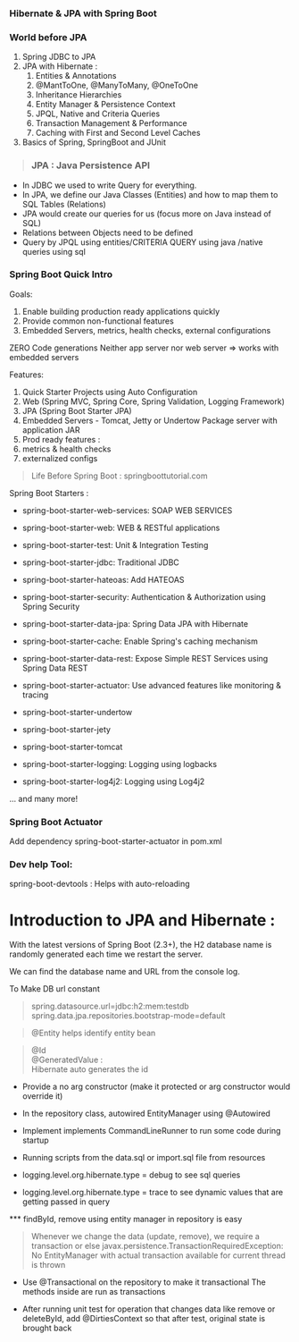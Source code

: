 ### Hibernate & JPA with Spring Boot

### World before JPA

1. Spring JDBC to JPA
2. JPA with Hibernate :
    1. Entities & Annotations
    2. @MantToOne, @ManyToMany, @OneToOne
    3. Inheritance Hierarchies
    4. Entity Manager & Persistence Context
    5. JPQL, Native and Criteria Queries
    6. Transaction Management & Performance
    7. Caching with First and Second Level Caches
3. Basics of Spring, SpringBoot and JUnit

> ### JPA : Java Persistence API

* In JDBC we used to write Query for everything.
* In JPA, we define our Java Classes (Entities) and how to map them to SQL Tables (Relations)
* JPA would create our queries for us (focus more on Java instead of SQL)
* Relations between Objects need to be defined
* Query by JPQL using entities/CRITERIA QUERY using java /native queries using sql

### Spring Boot Quick Intro

Goals:
1. Enable building production ready applications quickly
2. Provide common non-functional features
1. Embedded Servers, metrics, health checks, external configurations

ZERO Code generations
Neither app server nor web server => works with embedded servers

Features:
1. Quick Starter Projects using Auto Configuration
1. Web (Spring MVC, Spring Core, Spring Validation, Logging Framework)
2. JPA (Spring Boot Starter JPA)
2. Embedded Servers - Tomcat, Jetty or Undertow
Package server with application JAR
3. Prod ready features :
1. metrics & health checks
2. externalized configs


> Life Before Spring Boot :
springboottutorial.com

Spring Boot Starters :
* spring-boot-starter-web-services: SOAP WEB SERVICES
* spring-boot-starter-web: WEB & RESTful applications
* spring-boot-starter-test: Unit & Integration Testing
* spring-boot-starter-jdbc: Traditional JDBC
* spring-boot-starter-hateoas: Add HATEOAS
* spring-boot-starter-security: Authentication & Authorization using Spring Security
* spring-boot-starter-data-jpa: Spring Data JPA with Hibernate
* spring-boot-starter-cache: Enable Spring's caching mechanism
* spring-boot-starter-data-rest: Expose Simple REST Services using Spring Data REST


* spring-boot-starter-actuator: Use advanced features like monitoring & tracing
* spring-boot-starter-undertow
* spring-boot-starter-jety
* spring-boot-starter-tomcat

* spring-boot-starter-logging: Logging using logbacks
* spring-boot-starter-log4j2: Logging using Log4j2

... and many more!

### Spring Boot Actuator

Add dependency spring-boot-starter-actuator in pom.xml


### Dev help Tool:

spring-boot-devtools : Helps with auto-reloading


# Introduction to JPA and Hibernate : 
With the latest versions of Spring Boot (2.3+),
the H2 database name is randomly generated each
time we restart the server.

We can find the database name and URL from the console log.

To Make DB url constant
> spring.datasource.url=jdbc:h2:mem:testdb
> spring.data.jpa.repositories.bootstrap-mode=default


>@Entity helps identify entity bean

> @Id\
> @GeneratedValue :\
> Hibernate auto generates the id

* Provide a no arg constructor (make it protected or arg constructor would override it)

* In the repository class, autowired EntityManager using @Autowired

* Implement implements CommandLineRunner to run some code during startup
* Running scripts from the data.sql or import.sql file from resources
* logging.level.org.hibernate.type = debug to see sql queries
* logging.level.org.hibernate.type = trace to see dynamic values that are getting passed in query


*** findById, remove using entity manager in repository is easy
> Whenever we change the data (update, remove), we require a transaction or else
> javax.persistence.TransactionRequiredException: No EntityManager with actual transaction available for current thread 
> is thrown

* Use @Transactional on the repository to make it transactional
   The methods inside are run as transactions
  
* After running  unit test for operation that changes data like remove or deleteById,
add @DirtiesContext so that after test, original state is brought back


